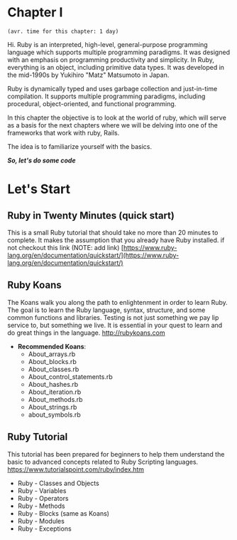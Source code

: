 # Chapter I
    (avr. time for this chapter: 1 day)
Hi. 
Ruby is an interpreted, high-level, general-purpose programming language which supports multiple programming paradigms. It was designed with an emphasis on programming productivity and simplicity. In Ruby, everything is an object, including primitive data types. It was developed in the mid-1990s by Yukihiro "Matz" Matsumoto in Japan.

Ruby is dynamically typed and uses garbage collection and just-in-time compilation. It supports multiple programming paradigms, including procedural, object-oriented, and functional programming. 

In this chapter the objective is to look at the world of ruby, which will serve as a basis for the next chapters where we will be delving into one of the frameworks that work with ruby, Rails.

The idea is to familiarize yourself with the basics.

***So, let's do some code***


# Let's Start

## Ruby in Twenty Minutes (quick start)

This is a small Ruby tutorial that should take no more than 20 minutes to complete. It makes the assumption that you already have Ruby installed. if not checkout this link (NOTE: add link)
[https://www.ruby-lang.org/en/documentation/quickstart/](https://www.ruby-lang.org/en/documentation/quickstart/)

## Ruby Koans 

The Koans walk you along the path to enlightenment in order to learn Ruby. The goal is to learn the Ruby language, syntax, structure, and some common functions and libraries.  Testing is not just something we pay lip service to, but something we live. It is essential in your quest to learn and do great things in the language.
http://rubykoans.com

-   **Recommended Koans**:
	-   About_arrays.rb
	-   About_blocks.rb
	-   About_classes.rb
	-   About_control_statements.rb
	-   About_hashes.rb
	-   About_iteration.rb
	-   About_methods.rb
	-   About_strings.rb
	-   about_symbols.rb

## Ruby Tutorial

This tutorial has been prepared for beginners to help them understand the basic to advanced concepts related to Ruby Scripting languages.
https://www.tutorialspoint.com/ruby/index.htm 

-   Ruby - Classes and Objects
-   Ruby - Variables
-   Ruby - Operators
-   Ruby - Methods
-   Ruby - Blocks (same as Koans)
-   Ruby - Modules
-   Ruby - Exceptions